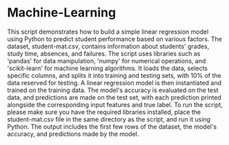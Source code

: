 # Machine-Learning

This script demonstrates how to build a simple linear regression model using Python to predict student performance based on various factors. The dataset, student-mat.csv, contains information about students' grades, study time, absences, and failures. The script uses libraries such as 'pandas' for data manipulation, 'numpy' for numerical operations, and 'scikit-learn' for machine learning algorithms. It loads the data, selects specific columns, and splits it into training and testing sets, with 10% of the data reserved for testing. A linear regression model is then instantiated and trained on the training data. The model's accuracy is evaluated on the test data, and predictions are made on the test set, with each prediction printed alongside the corresponding input features and true label. To run the script, please make sure you have the required libraries installed, place the student-mat.csv file in the same directory as the script, and run it using Python. The output includes the first few rows of the dataset, the model's accuracy, and predictions made by the model.
